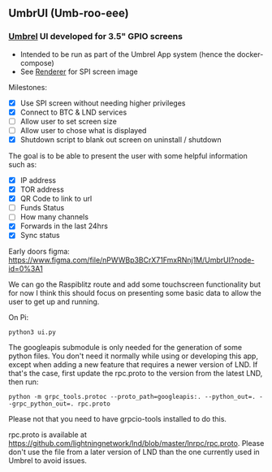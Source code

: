 ## UmbrUI (Umb-roo-eee)
### [Umbrel](https://github.com/getumbrel/umbrel) UI developed for 3.5" GPIO screens

- Intended to be run as part of the Umbrel App system (hence the docker-compose)
- See [Renderer](https://github.com/EddWills95/UmbrUI-Renderer) for SPI screen image

Milestones:
- [x] Use SPI screen without needing higher privileges
- [x] Connect to BTC & LND services
- [ ] Allow user to set screen size
- [ ] Allow user to chose what is displayed
- [x] Shutdown script to blank out screen on uninstall / shutdown

The goal is to be able to present the user with some helpful information such as: 
- [x] IP address 
- [x] TOR address 
- [x] QR Code to link to url
- [ ] Funds Status
- [ ] How many channels
- [x] Forwards in the last 24hrs
- [x] Sync status

Early doors figma: https://www.figma.com/file/nPWWBp3BCrX71FmxRNnj1M/UmbrUI?node-id=0%3A1

We can go the Raspiblitz route and add some touchscreen functionality but for now I think this should focus on presenting some basic data to allow the user to get up and running.

On Pi:
```
python3 ui.py
```

The googleapis submodule is only needed for the generation of some python files.
You don't need it normally while using or developing this app, except when adding a new feature that requires a newer version of LND.
If that's the case, first update the rpc.proto to the version from the latest LND, then run:
```
python -m grpc_tools.protoc --proto_path=googleapis:. --python_out=. --grpc_python_out=. rpc.proto
```

Please not that you need to have grpcio-tools installed to do this.

rpc.proto is available at https://github.com/lightningnetwork/lnd/blob/master/lnrpc/rpc.proto.
Please don't use the file from a later version of LND than the one currently used in Umbrel to avoid issues.
